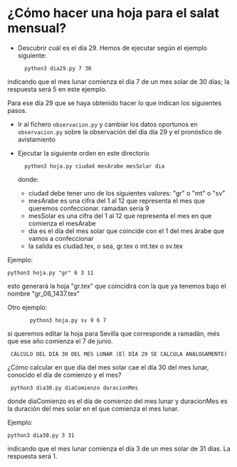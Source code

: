 # ¿Cómo hacer una hoja para el salat mensual?

* Descubrir cuál es el día 29. Hemos de ejecutar según el ejemplo
siguiente: 

		python3 dia29.py 7 30

indicando que el mes lunar comienza el día 7 de un mes solar de 30
días; la respuesta será 5 en este ejemplo.

Para ese día 29 que se haya obtenido hacer lo que indican los siguientes
pasos.

* Ir al fichero `observacion.py` y cambiar los datos oportunos en
 `observacion.py` sobre la observación del día día 29 y el pronóstico
 de avistamiento

* Ejecutar la siguiente orden en este directorio

		python3 hoja.py ciudad mesArabe mesSolar dia

   donde:
	* ciudad debe tener uno de los siguientes valores: "gr" o
	   "mt" o "sv"
	* mesArabe es una cifra del 1 al 12 que representa el mes
	   que queremos confeccionar. ramadan sería 9
	* mesSolar es una cifra del 1 al 12 que representa el mes
	   en que comienza el mesArabe
	* dia es el día del mes solar que coincide con el 1 del mes
	   árabe que vamos a confeccionar
	* la salida es ciudad.tex, o sea, gr.tex o mt.tex o sv.tex

Ejemplo:

	python3 hoja.py "gr" 6 3 11

esto generará la hoja "gr.tex" que coincidirá con la que ya tenemos
bajo el nombre "gr_06_1437.tex"

Otro ejemplo:

           python3 hoja.py sv 9 6 7

si queremos editar la hoja para Sevilla que corresponde a ramadän, més que ese año comienza el 7 de junio. 

     CÁLCULO DEL DÍA 30 DEL MES LUNAR (El DÍA 29 SE CALCULA ANÁLOGAMENTE)

¿Cómo calcular en que día del mes solar cae el día 30 del mes lunar,
conocido el día de comienzo y el mes?

	 python3 dia30.py diaComienzo duracionMes

donde diaComienzo es el día de comienzo del mes lunar y duracionMes es
la duración del mes solar en el que comienza el mes lunar.

Ejemplo:

	python3 dia30.py 3 31

indicando que el mes lunar comienza el día 3 de un mes solar de 31
días. La respuesta será 1.
